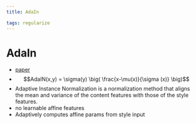 ```yaml
---
title: AdaIn

tags: regularize 
---
```


# AdaIn
- [paper](https://arxiv.org/abs/1703.06868v2)
- $$AdaIN(x,y) = \sigma(y) \big( \frac{x-\mu(x)}{\sigma (x)} \big)$$
- Adaptive Instance Normalization is a normalization method that aligns the mean and variance of the content features with those of the style features.
- no learnable affine features
- Adaptively computes affine params from style input






















